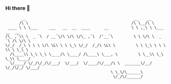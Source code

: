 ### Hi there 👋

```
       __                                               __    __                 
      /\ \                                             /\ \__/\ \                
 ____ \ \ \___     ___   __  __  ____      __          \ \ ,_\ \ \___    __  __  
/\_ ,`\\ \  _ `\  / __`\/\ \/\ \/\_ ,`\  /'__`\         \ \ \/\ \  _ `\ /\ \/\ \ 
\/_/  /_\ \ \ \ \/\ \L\ \ \ \_\ \/_/  /_/\ \L\ \         \ \ \_\ \ \ \ \\ \ \_\ \
  /\____\\ \_\ \_\ \____/\ \____/ /\____\ \___, \         \ \__\\ \_\ \_\\ \____/
  \/____/ \/_/\/_/\/___/  \/___/  \/____/\/___/\ \  _______\/__/ \/_/\/_/ \/___/ 
                                              \ \_\/\______\                     
                                               \/_/\/______/                     
```

<!--
**zhouzq-thu/zhouzq-thu** is a ✨ _special_ ✨ repository because its `README.md` (this file) appears on your GitHub profile.

Here are some ideas to get you started:

- 🔭 I’m currently working on ...
- 🌱 I’m currently learning ...
- 👯 I’m looking to collaborate on ...
- 🤔 I’m looking for help with ...
- 💬 Ask me about ...
- 📫 How to reach me: ...
- 😄 Pronouns: ...
- ⚡ Fun fact: ...
-->
